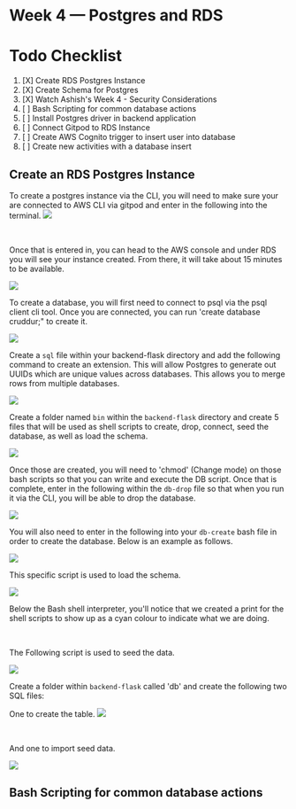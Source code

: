 # Week 4 — Postgres and RDS

# Todo Checklist 

1. [X] Create RDS Postgres Instance
2. [X] Create Schema for Postgres 
3. [X] Watch Ashish's Week 4 - Security Considerations 
4. [ ] Bash Scripting for common database actions 
5. [ ] Install Postgres driver in backend application 
6. [ ] Connect Gitpod to RDS Instance
7. [ ] Create AWS Cognito trigger to insert user into database 
8. [ ] Create new activities with a database insert 



## Create an RDS Postgres Instance 

To create a postgres instance via the CLI, you will need to make sure your are connected to AWS CLI via gitpod and enter in the following into the terminal. 
<img src= ./images/RDSIst.png>

<br />


Once that is entered in, you can head to the AWS console and under RDS you will see your instance created. From there, it will take about 15 minutes to be available.

<img src= ./images/AWSRDS.png>

<br />

To create a database, you will first need to connect to psql via the psql client cli tool. Once you are connected, you can run 'create database cruddur;" to create it. 

<img src= ./images/CreateDB.png>

<br />

Create a `sql` file within your backend-flask directory and add the following command to create an extension. This will allow Postgres to generate out UUIDs which are unique values across databases. This allows you to merge rows from multiple databases. 

<img src= ./images/RunScript.png>

<br />


Create a folder named `bin` within the `backend-flask` directory and create 5 files that will be used as shell scripts to create, drop, connect, seed the database, as well as load the schema. 

<img src= ./images/DBFiles.png>

<br />

Once those are created, you will need to 'chmod' (Change mode) on those bash scripts so that you can write and execute the DB script. Once that is complete, enter in the following within the `db-drop` file so that when you run it via the CLI, you will be able to drop the database. 

<img src= ./images/DBDrop.png>

<br />

You will also need to enter in the following into your `db-create` bash file in order to create the database. Below is an example as follows.

<img src= ./images/CreateDB1.png>

<br />

This specific script is used to load the schema. 

<img src= ./images/ShemaBash.png>

Below the Bash shell interpreter, you'll notice that we created a print for the shell scripts to show up as a cyan colour to indicate what we are doing.

<br />

The Following script is used to seed the data. 

<img src= ./images/Seed.png>

<br />

Create a folder within `backend-flask` called 'db' and create the following two SQL files:
<br />

One to create the table.
<img src= ./images/CreateTable.png>

<br />

And one to import seed data. 

<img src= ./images/SeedData.png>

<br />

## Bash Scripting for common database actions 

